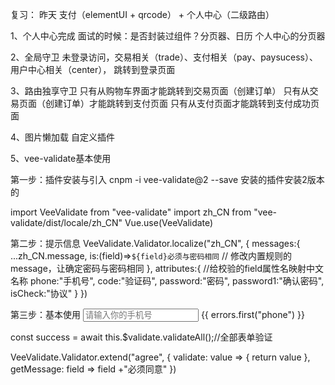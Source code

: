 复习：
昨天 支付（elementUI + qrcode） + 个人中心（二级路由）

1、个人中心完成
面试的时候：是否封装过组件？分页器、日历
个人中心的分页器

2、全局守卫
未登录访问，交易相关（trade）、支付相关（pay、paysucess）、用户中心相关（center）， 跳转到登录页面

3、路由独享守卫
只有从购物车界面才能跳转到交易页面（创建订单）
只有从交易页面（创建订单）才能跳转到支付页面
只有从支付页面才能跳转到支付成功页面

4、图片懒加载
自定义插件

5、vee-validate基本使用

第一步：插件安装与引入
cnpm -i vee-validate@2 --save 安装的插件安装2版本的

import VeeValidate from "vee-validate"
import zh_CN from "vee-validate/dist/locale/zh_CN"
Vue.use(VeeValidate)

第二步：提示信息
VeeValidate.Validator.localize("zh_CN", {
    messages:{
        ...zh_CN.message,
        is:(field)=>`${field}必须与密码相同` // 修改内置规则的message，让确定密码与密码相同
    },
    attributes:{
        //给校验的field属性名映射中文名称
        phone:"手机号",
        code:"验证码",
        password:"密码",
        password1:"确认密码",
        isCheck:"协议"
    }
})

第三步：基本使用
<input
    placeholder="请输入你的手机号"
    v-model="phone"
    name="phone"
    v-validate="{required: true, regex: /^1\d{10}$/ }"
    :class="{invalid: errors.has('phone')}"
/>
<span class="error-msg"> {{ errors.first("phone") }}</span>

const success = await this.\$validate.validateAll();//全部表单验证

VeeValidate.Validator.extend("agree", {
    validate: value => {
        return value
    },
    getMessage: field => field +"必须同意"
})